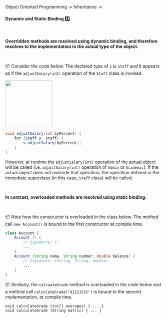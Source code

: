 <div id="path">Object Oriented Programming → Inheritance →</div>

<div id="title">

#### Dynamic and Static Binding :three:

</div>

<div id="body">

<tip-box type="definition"> 
  <include src="../../../common/definitions.md#def-dynamic-binding" />
</tip-box>

**<trigger trigger="click" for="modal:dynamicAndStatic-overriding">Overridden methods</trigger> are resolved using dynamic binding, and therefore resolves to the implementation in the actual type of the object.**

<modal large title="Textbook »" id="modal:dynamicAndStatic-overriding">
  <include src="../../../oopImplementation/overriding/embed-inOtherContext.md" boilerplate/>
</modal>

<tip-box>

:package: Consider the code below. The declared type of `s` is `Staff` and it appears as if the `adjustSalary(int)` operation of the `Staff` class is invoked. 

<img src="{{baseUrl}}/oopDesign/inheritance/dynamicAndStaticBinding/images/staff.png" height="150" />
<p/>

```java
void adjustSalary(int byPercent) {
    for (Staff s: staff) {
        s.adjustSalary(byPercent);
    }
}
```
However, at runtime the `adjustSalary(int)` operation of the actual object will be called (i.e. `adjustSalary(int)` operation of `Admin` or `Academic`). If the actual object does not override that operation, the operation defined in the immediate superclass (in this case, `Staff` class) will be called.

</tip-box>

<tip-box type="definition"> 
  <include src="../../../common/definitions.md#def-static-binding" />
</tip-box>

**In contrast, <trigger trigger="click" for="modal:dynamicAndStatic-overloading">overloaded</trigger> methods are resolved using static binding.**

<modal large title="Textbook »" id="modal:dynamicAndStatic-overloading">
  <include src="../../../oopImplementation/overloading/embed-inOtherContext.md" boilerplate/>
</modal>

<tip-box>

:package: Note how the constructor is overloaded in the class below. The method call `new Account()` is bound to the first constructor at compile time.

```java
class Account {
    Account () {
        // Signature: ()
        ...
    }
    Account (String name, String number, double balance) {
        // Signature: (String, String, double)
        ...
    }
}
```

:package: Similarly, the `calcuateGrade` method is overloaded in the code below and a method call `calculateGrade("A1213232")` is bound to the second implementation, at compile time. 
```
void calculateGrade (int[] averages) { ... }
void calculateGrade (String matric) { ... }
```
</tip-box>

</div>

<div id="extras">
</div>